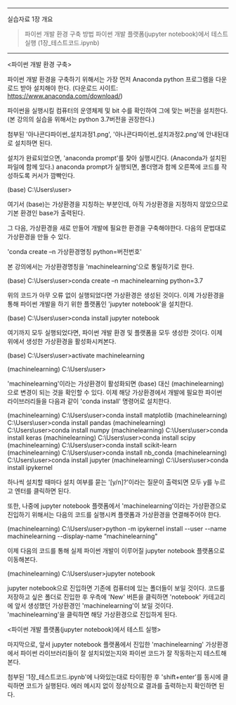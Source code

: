 ---------------------------------------------------------------------------------

실습자료 1장 개요

> 파이썬 개발 환경 구축 방법
> 파이썬 개발 플랫폼(jupyter notebook)에서 테스트 실행 (1장_테스트코드.ipynb)

---------------------------------------------------------------------------------



<파이썬 개발 환경 구축>

파이썬 개발 환경을 구축하기 위해서는 가장 먼저 Anaconda python 프로그램을 다운로드 받아 설치해야 한다.
(다운로드 사이트: https://www.anaconda.com/download/)

파이썬을 실행시킬 컴퓨터의 운영체제 및 bit 수를 확인하여 그에 맞는 버전을 설치한다.
(본 강의의 실습을 위해서는 python 3.7버전을 권장한다.)

첨부된 '아나콘다파이썬_설치과정1.png', '아나콘다파이썬_설치과정2.png'에 안내된대로 설치하면 된다.
 
설치가 완료되었으면, 'anaconda prompt'를 찾아 실행시킨다. (Anaconda가 설치된 파일에 함께 있다.)
anaconda prompt가 실행되면, 폴더명과 함께 오른쪽에 코드를 작성하도록 커서가 깜빡인다.

(base) C:\Users\user>

여기서 (base)는 가상환경을 지칭하는 부분인데, 아직 가상환경을 지정하지 않았으므로 기본 환경인 base가 출력된다.

그 다음, 가상환경을 새로 만들어 개발에 필요한 환경을 구축해야한다.
다음의 문법대로 가상환경을 만들 수 있다.

'conda create –n 가상환경명칭 python=버전번호'

본 강의에서는 가상환경명칭을 'machinelearning'으로 통일하기로 한다.

(base) C:\Users\user>conda create –n machinelearning python=3.7

위의 코드가 아무 오류 없이 실행되었다면 가상환경은 생성된 것이다.
이제 가상환경을 통해 파이썬 개발을 하기 위한 플랫폼인 'jupyter notebook'을 설치한다.

(base) C:\Users\user>conda install jupyter notebook

여기까지 모두 실행되었다면, 파이썬 개발 환경 및 플랫폼을 모두 생성한 것이다.
이제 위에서 생성한 가상환경을 활성화시켜본다.

(base) C:\Users\user>activate machinelearning

(machinelearning) C:\Users\user>

'machinelearning'이라는 가상환경이 활성화되면 (base) 대신 (machinelearning)으로 변경이 되는 것을 확인할 수 있다.
이제 해당 가상환경에서 개발에 필요한 파이썬 라이브러리들을 다음과 같이 'conda install' 명령어로 설치한다.

(machinelearning) C:\Users\user>conda install matplotlib
(machinelearning) C:\Users\user>conda install pandas
(machinelearning) C:\Users\user>conda install numpy
(machinelearning) C:\Users\user>conda install keras
(machinelearning) C:\Users\user>conda install scipy
(machinelearning) C:\Users\user>conda install scikit-learn
(machinelearning) C:\Users\user>conda install nb_conda
(machinelearning) C:\Users\user>conda install jupyter
(machinelearning) C:\Users\user>conda install ipykernel

하나씩 설치할 때마다 설치 여부를 묻는 '[y/n]?'이라는 질문이 출력되면 모두 y를 누르고 엔터를 클릭하면 된다.

또한, 나중에 jupyter notebook 플랫폼에서 'machinelearning'이라는 가상환경으로 진입하기 위해서는 다음의 코드를 실행시켜 플랫폼과 가상환경을 연결해주어야 한다.
 
(machinelearning) C:\Users\user>python -m ipykernel install --user --name machinelearning --display-name “machinelearning"

이제 다음의 코드를 통해 실제 파이썬 개발이 이루어질 jupyter notebook 플랫폼으로 이동해본다. 

(machinelearning) C:\Users\user>jupyter notebook

jupyter notebook으로 진입하면 기존에 컴퓨터에 있는 폴더들이 보일 것이다.
코드를 저장하고 싶은 폴더로 진입한 후 우측에 'New' 버튼을 클릭하면 'notebook' 카테고리에 앞서 생성했던 가상환경인  'machinelearning'이 보일 것이다.
'machinelearning'을 클릭하면 해당 가상환경으로 진입하게 된다.



<파이썬 개발 플랫폼(jupyter notebook)에서 테스트 실행>

마지막으로, 앞서 jupyter notebook 플랫폼에서 진입한 'machinelearning' 가상환경에서 파이썬 라이브러리들이 잘 설치되었는지와 파이썬 코드가 잘 작동하는지 테스트해본다.

첨부된 '1장_테스트코드.ipynb'에 나와있는대로 타이핑한 후 'shift+enter'를 동시에 클릭하면 코드가 실행된다.
에러 메시지 없이 정상적으로 결과를 출력하는지 확인하면 된다.
